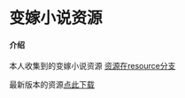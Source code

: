 # 变嫁小说资源

#### 介绍
本人收集到的变嫁小说资源
[资源在resource分支](https://gitee.com/akabc23333/akabc23333/tree/resources/)

最新版本的资源[点此下载](https://gitee.com/akabc23333/akabc23333/releases)